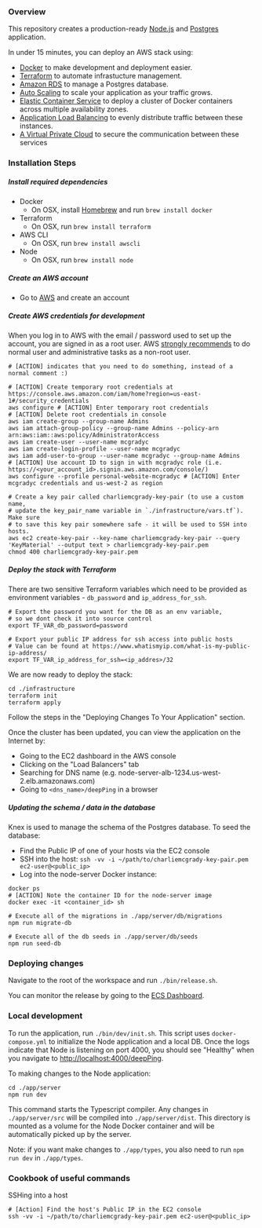### Overview
This repository creates a production-ready [Node.js](https://nodejs.org/en/about/) and [Postgres](https://www.postgresql.org/) application.

In under 15 minutes, you can deploy an AWS stack using:
- [Docker](https://www.docker.com/) to make development and deployment easier.
- [Terraform](https://www.terraform.io/) to automate infrastucture management. 
- [Amazon RDS](https://aws.amazon.com/rds/) to manage a Postgres database.
- [Auto Scaling](https://aws.amazon.com/autoscaling/) to scale your application as your traffic grows.
- [Elastic Container Service](https://aws.amazon.com/ecs/) to deploy a cluster of Docker containers across multiple availability zones.
- [Application Load Balancing](https://aws.amazon.com/elasticloadbalancing/) to evenly distribute traffic between these instances.
- [A Virtual Private Cloud](https://aws.amazon.com/vpc/) to secure the communication between these services 

### Installation Steps

##### Install required dependencies
- Docker
  - On OSX, install [Homebrew](https://brew.sh/) and run `brew install docker`
- Terraform
  - On OSX, run `brew install terraform`
- AWS CLI
  - On OSX, run `brew install awscli`
- Node
  - On OSX, run `brew install node`

##### Create an AWS account
- Go to [AWS](https://aws.amazon.com) and create an account

##### Create AWS credentials for development
When you log in to AWS with the email / password used to set up the account, you are signed in as a root user. AWS [strongly recommends](https://docs.aws.amazon.com/general/latest/gr/aws_tasks-that-require-root.html) to do normal user and administrative tasks as a non-root user.

```
# [ACTION] indicates that you need to do something, instead of a normal comment :)

# [ACTION] Create temporary root credentials at https://console.aws.amazon.com/iam/home?region=us-east-1#/security_credentials
aws configure # [ACTION] Enter temporary root credentials 
# [ACTION] Delete root credentials in console
aws iam create-group --group-name Admins
aws iam attach-group-policy --group-name Admins --policy-arn arn:aws:iam::aws:policy/AdministratorAccess
aws iam create-user --user-name mcgradyc
aws iam create-login-profile --user-name mcgradyc
aws iam add-user-to-group --user-name mcgradyc --group-name Admins
# [ACTION] Use account ID to sign in with mcgradyc role (i.e. https://<your_account_id>.signin.aws.amazon.com/console/)
aws configure --profile personal-website-mcgradyc # [ACTION] Enter mcgradyc credentials and us-west-2 as region

# Create a key pair called charliemcgrady-key-pair (to use a custom name,
# update the key_pair_name variable in `./infrastructure/vars.tf`). Make sure 
# to save this key pair somewhere safe - it will be used to SSH into hosts.
aws ec2 create-key-pair --key-name charliemcgrady-key-pair --query 'KeyMaterial' --output text > charliemcgrady-key-pair.pem
chmod 400 charliemcgrady-key-pair.pem
```

##### Deploy the stack with Terraform
There are two sensitive Terraform variables which need to be provided as environment variables - `db_password` and `ip_address_for_ssh`.
```
# Export the password you want for the DB as an env variable,
# so we dont check it into source control
export TF_VAR_db_password=password

# Export your public IP address for ssh access into public hosts
# Value can be found at https://www.whatismyip.com/what-is-my-public-ip-address/
export TF_VAR_ip_address_for_ssh=<ip_addres>/32
```

We are now ready to deploy the stack:
```
cd ./infrastructure
terraform init
terraform apply
```

Follow the steps in the "Deploying Changes To Your Application" section.

Once the cluster has been updated, you can view the application on the Internet by:
- Going to the EC2 dashboard in the AWS console
- Clicking on the "Load Balancers" tab
- Searching for DNS name (e.g. node-server-alb-1234.us-west-2.elb.amazonaws.com)
- Going to `<dns_name>/deepPing` in a browser

##### Updating the schema / data in the database
Knex is used to manage the schema of the Postgres database. To seed the database:
- Find the Public IP of one of your hosts via the EC2 console
- SSH into the host: `ssh -vv -i ~/path/to/charliemcgrady-key-pair.pem ec2-user@<public_ip>`
- Log into the node-server Docker instance: 
```
docker ps
# [ACTION] Note the container ID for the node-server image
docker exec -it <container_id> sh

# Execute all of the migrations in ./app/server/db/migrations
npm run migrate-db

# Execute all of the db seeds in ./app/server/db/seeds
npm run seed-db
```

### Deploying changes
Navigate to the root of the workspace and run `./bin/release.sh`.

You can monitor the release by going to the [ECS Dashboard](https://us-west-2.console.aws.amazon.com/ecs/home?region=us-west-2#/clusters/charliemcgrady-production-cluster/services/node-server/events).

### Local development
To run the application, run `./bin/dev/init.sh`. This script uses `docker-compose.yml` to initialize the Node application and a local DB. Once the logs indicate that Node is listening on port 4000, you should see "Healthy" when you navigate to [http://localhost:4000/deepPing](http://localhost:4000/deepPing).


To making changes to the Node application:
```
cd ./app/server
npm run dev
```
This command starts the Typescript compiler. Any changes in `./app/server/src` will be compiled into `./app/server/dist`. This directory is mounted as a volume for the Node Docker container and will be automatically picked up by the server.

Note: if you want make changes to `./app/types`, you also need to run `npm run dev` in `./app/types`.

### Cookbook of useful commands
SSHing into a host
```
# [Action] Find the host's Public IP in the EC2 console
ssh -vv -i ~/path/to/charliemcgrady-key-pair.pem ec2-user@<public_ip>
```